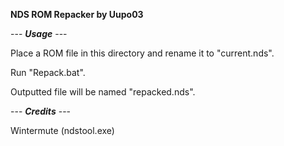 **NDS ROM Repacker by Uupo03**

--- ***Usage*** ---

Place a ROM file in this directory and rename it to "current.nds".

Run "Repack.bat".

Outputted file will be named "repacked.nds".

--- ***Credits*** ---

Wintermute (ndstool.exe)
